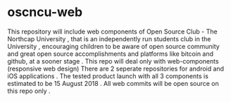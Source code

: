 # oscncu-web
This repository will include web components of Open Source Club - The Northcap University , that is an independently run students club in the University , encouraging children to be aware of open source community and great open source accomplishments and platforms like bitcoin and github, at a sooner stage .
This repo will deal only with web-components (responsive web design)
There are 2 seperate repositories for android and iOS applications .
The tested product launch with all 3 components is estimated to be 15 August 2018 .
All web commits will be open source on this repo only .
